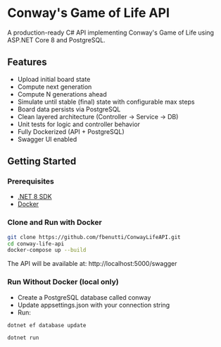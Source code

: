 ﻿# Conway's Game of Life API

A production-ready C# API implementing Conway's Game of Life using ASP.NET Core 8 and PostgreSQL.

## Features

- Upload initial board state
- Compute next generation
- Compute N generations ahead
- Simulate until stable (final) state with configurable max steps
- Board data persists via PostgreSQL
- Clean layered architecture (Controller → Service → DB)
- Unit tests for logic and controller behavior
- Fully Dockerized (API + PostgreSQL)
- Swagger UI enabled

## Getting Started

### Prerequisites

- [.NET 8 SDK](https://dotnet.microsoft.com/download)
- [Docker](https://www.docker.com/products/docker-desktop)

### Clone and Run with Docker

```bash
git clone https://github.com/fbenutti/ConwayLifeAPI.git
cd conway-life-api
docker-compose up --build
```

The API will be available at:
http://localhost:5000/swagger



### Run Without Docker (local only)

- Create a PostgreSQL database called conway
- Update appsettings.json with your connection string
- Run:

`dotnet ef database update`

`dotnet run`